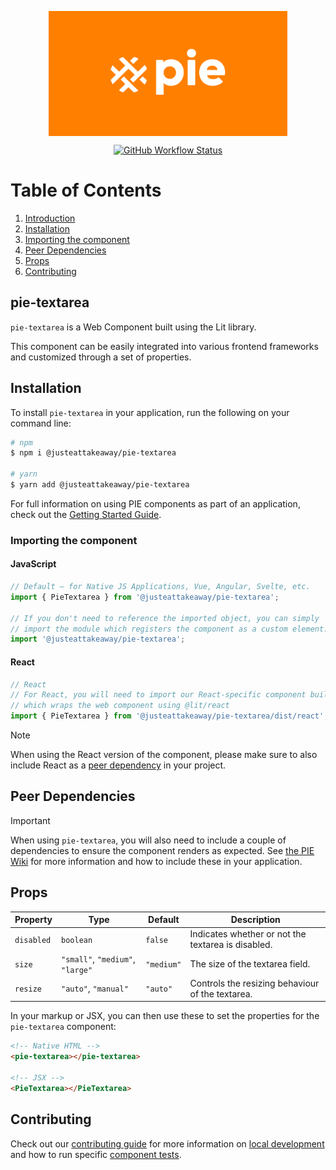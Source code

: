 <p align="center">
  <img align="center" src="../../../readme_image.png" height="200" alt="">
</p>

<p align="center">
  <a href="https://www.npmjs.com/@justeattakeaway/pie-textarea">
    <img alt="GitHub Workflow Status" src="https://img.shields.io/npm/v/@justeattakeaway/pie-textarea.svg">
  </a>
</p>

# Table of Contents

1. [Introduction](#pie-textarea)
2. [Installation](#installation)
3. [Importing the component](#importing-the-component)
4. [Peer Dependencies](#peer-dependencies)
5. [Props](#props)
6. [Contributing](#contributing)

## pie-textarea

`pie-textarea` is a Web Component built using the Lit library.

This component can be easily integrated into various frontend frameworks and customized through a set of properties.


## Installation

To install `pie-textarea` in your application, run the following on your command line:

```bash
# npm
$ npm i @justeattakeaway/pie-textarea

# yarn
$ yarn add @justeattakeaway/pie-textarea
```

For full information on using PIE components as part of an application, check out the [Getting Started Guide](https://github.com/justeattakeaway/pie/wiki/Getting-started-with-PIE-Web-Components).


### Importing the component

#### JavaScript
```js
// Default – for Native JS Applications, Vue, Angular, Svelte, etc.
import { PieTextarea } from '@justeattakeaway/pie-textarea';

// If you don't need to reference the imported object, you can simply
// import the module which registers the component as a custom element.
import '@justeattakeaway/pie-textarea';
```

#### React
```js
// React
// For React, you will need to import our React-specific component build
// which wraps the web component using ​@lit/react
import { PieTextarea } from '@justeattakeaway/pie-textarea/dist/react';
```

> [!NOTE]
> When using the React version of the component, please make sure to also
> include React as a [peer dependency](#peer-dependencies) in your project.


## Peer Dependencies

> [!IMPORTANT]
> When using `pie-textarea`, you will also need to include a couple of dependencies to ensure the component renders as expected. See [the PIE Wiki](https://github.com/justeattakeaway/pie/wiki/Getting-started-with-PIE-Web-Components#expected-dependencies) for more information and how to include these in your application.


## Props

| Property | Type | Default | Description |
| --- | --- | --- | --- |
| `disabled` | `boolean` | `false` | Indicates whether or not the textarea is disabled. |
| `size` | `"small"`, `"medium"`, `"large"` | `"medium"` | The size of the textarea field. |
| `resize` | `"auto"`, `"manual"` | `"auto"` | Controls the resizing behaviour of the textarea. |

In your markup or JSX, you can then use these to set the properties for the `pie-textarea` component:

```html
<!-- Native HTML -->
<pie-textarea></pie-textarea>

<!-- JSX -->
<PieTextarea></PieTextarea>
```

## Contributing

Check out our [contributing guide](https://github.com/justeattakeaway/pie/wiki/Contributing-Guide) for more information on [local development](https://github.com/justeattakeaway/pie/wiki/Contributing-Guide#local-development) and how to run specific [component tests](https://github.com/justeattakeaway/pie/wiki/Contributing-Guide#testing).
